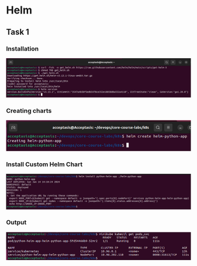# Helm

## Task 1

### Installation
![Task1 - install](images/helminstall.png)

### Creating charts
![Task1 - create](images/chartcreate.png)

### Install Custom Helm Chart
![Task1 - custom](images/customchart.png)

### Output
![Task1 - output](images/helmoutput.png)

